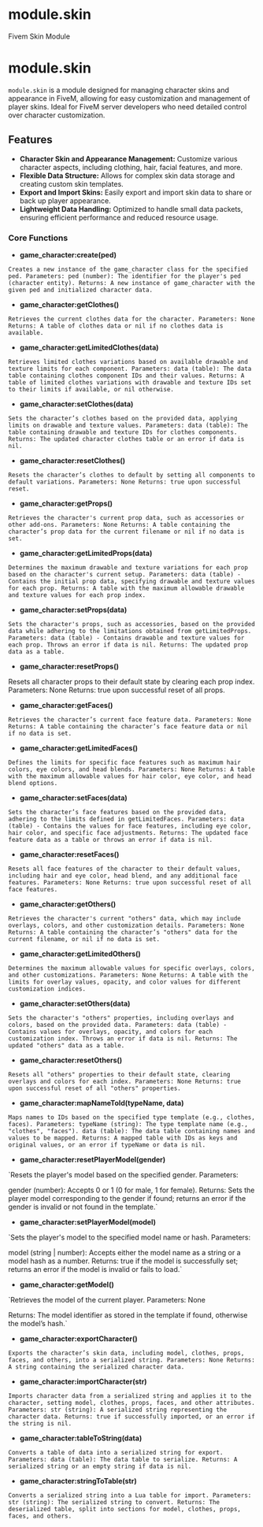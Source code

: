 # module.skin
Fivem Skin Module
# module.skin

`module.skin` is a module designed for managing character skins and appearance in FiveM, allowing for easy customization and management of player skins. Ideal for FiveM server developers who need detailed control over character customization.

## Features
- **Character Skin and Appearance Management:** Customize various character aspects, including clothing, hair, facial features, and more.
- **Flexible Data Structure:** Allows for complex skin data storage and creating custom skin templates.
- **Export and Import Skins:** Easily export and import skin data to share or back up player appearance.
- **Lightweight Data Handling:** Optimized to handle small data packets, ensuring efficient performance and reduced resource usage.

### Core Functions
- **game_character:create(ped)**

`Creates a new instance of the game_character class for the specified ped.
Parameters:
ped (number): The identifier for the player's ped (character entity).
Returns: A new instance of game_character with the given ped and initialized character data.`

- **game_character:getClothes()**

`Retrieves the current clothes data for the character.
Parameters: None
Returns: A table of clothes data or nil if no clothes data is available.`

- **game_character:getLimitedClothes(data)**

`Retrieves limited clothes variations based on available drawable and texture limits for each component.
Parameters:
data (table): The data table containing clothes component IDs and their values.
Returns: A table of limited clothes variations with drawable and texture IDs set to their limits if available, or nil otherwise.`

- **game_character:setClothes(data)**

`Sets the character’s clothes based on the provided data, applying limits on drawable and texture values.
Parameters:
data (table): The table containing drawable and texture IDs for clothes components.
Returns: The updated character clothes table or an error if data is nil.`

- **game_character:resetClothes()**

`Resets the character’s clothes to default by setting all components to default variations.
Parameters: None
Returns: true upon successful reset.`

- **game_character:getProps()**

`Retrieves the character's current prop data, such as accessories or other add-ons. Parameters: None Returns: A table containing the character’s prop data for the current filename or nil if no data is set.`

- **game_character:getLimitedProps(data)**

`Determines the maximum drawable and texture variations for each prop based on the character's current setup. Parameters: data (table) - Contains the initial prop data, specifying drawable and texture values for each prop. Returns: A table with the maximum allowable drawable and texture values for each prop index.`

- **game_character:setProps(data)**

`Sets the character's props, such as accessories, based on the provided data while adhering to the limitations obtained from getLimitedProps. Parameters: data (table) - Contains drawable and texture values for each prop. Throws an error if data is nil. Returns: The updated prop data as a table.`

- **game_character:resetProps()**

Resets all character props to their default state by clearing each prop index. Parameters: None Returns: true upon successful reset of all props.

- **game_character:getFaces()**

`Retrieves the character’s current face feature data. Parameters: None Returns: A table containing the character’s face feature data or nil if no data is set.`

- **game_character:getLimitedFaces()**

`Defines the limits for specific face features such as maximum hair colors, eye colors, and head blends. Parameters: None Returns: A table with the maximum allowable values for hair color, eye color, and head blend options.`

- **game_character:setFaces(data)**

`Sets the character’s face features based on the provided data, adhering to the limits defined in getLimitedFaces. Parameters: data (table) - Contains the values for face features, including eye color, hair color, and specific face adjustments. Returns: The updated face feature data as a table or throws an error if data is nil.`

- **game_character:resetFaces()**

`Resets all face features of the character to their default values, including hair and eye color, head blend, and any additional face features. Parameters: None Returns: true upon successful reset of all face features.`

- **game_character:getOthers()**

`Retrieves the character's current "others" data, which may include overlays, colors, and other customization details. Parameters: None Returns: A table containing the character’s "others" data for the current filename, or nil if no data is set.`

- **game_character:getLimitedOthers()**

`Determines the maximum allowable values for specific overlays, colors, and other customizations. Parameters: None Returns: A table with the limits for overlay values, opacity, and color values for different customization indices.`

- **game_character:setOthers(data)**

`Sets the character's "others" properties, including overlays and colors, based on the provided data. Parameters: data (table) - Contains values for overlays, opacity, and colors for each customization index. Throws an error if data is nil. Returns: The updated "others" data as a table.`

- **game_character:resetOthers()**

`Resets all "others" properties to their default state, clearing overlays and colors for each index. Parameters: None Returns: true upon successful reset of all "others" properties.`

- **game_character:mapNameToId(typeName, data)**

`Maps names to IDs based on the specified type template (e.g., clothes, faces).
Parameters:
typeName (string): The type template name (e.g., "clothes", "faces").
data (table): The data table containing names and values to be mapped.
Returns: A mapped table with IDs as keys and original values, or an error if typeName or data is nil.`

- **game_character:resetPlayerModel(gender)**

`Resets the player's model based on the specified gender. Parameters:

gender (number): Accepts 0 or 1 (0 for male, 1 for female).
Returns: Sets the player model corresponding to the gender if found; returns an error if the gender is invalid or not found in the template.`

- **game_character:setPlayerModel(model)**

`Sets the player's model to the specified model name or hash. Parameters:

model (string | number): Accepts either the model name as a string or a model hash as a number.
Returns: true if the model is successfully set; returns an error if the model is invalid or fails to load.`

- **game_character:getModel()**

`Retrieves the model of the current player. Parameters: None

Returns: The model identifier as stored in the template if found, otherwise the model’s hash.`

- **game_character:exportCharacter()**

`Exports the character’s skin data, including model, clothes, props, faces, and others, into a serialized string.
Parameters: None
Returns: A string containing the serialized character data.`

- **game_character:importCharacter(str)**

`Imports character data from a serialized string and applies it to the character, setting model, clothes, props, faces, and other attributes.
Parameters:
str (string): A serialized string representing the character data.
Returns: true if successfully imported, or an error if the string is nil.`

- **game_character:tableToString(data)**

`Converts a table of data into a serialized string for export.
Parameters:
data (table): The data table to serialize.
Returns: A serialized string or an empty string if data is nil.`

- **game_character:stringToTable(str)**

`Converts a serialized string into a Lua table for import.
Parameters:
str (string): The serialized string to convert.
Returns: The deserialized table, split into sections for model, clothes, props, faces, and others.`
